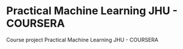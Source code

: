 Practical Machine Learning JHU - COURSERA
=========================================


Course project Practical Machine Learning JHU - COURSERA

